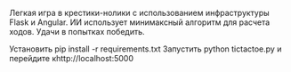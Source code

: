Легкая игра в крестики-нолики с использованием инфраструктуры Flask и Angular. ИИ использует минимаксный алгоритм для расчета ходов. Удачи в попытках победить.

Установить
pip install -r requirements.txt
Запустить
python tictactoe.py
и перейдите кhttp://localhost:5000
